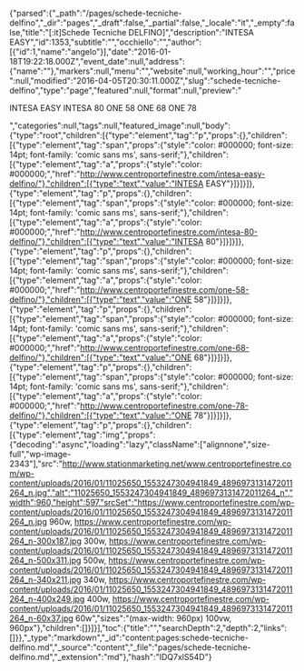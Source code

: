 {"parsed":{"_path":"/pages/schede-tecniche-delfino","_dir":"pages","_draft":false,"_partial":false,"_locale":"it","_empty":false,"title":"[:it]Schede Tecniche DELFINO]","description":"INTESA EASY","id":1353,"subtitle":"","occhiello":"","author":[{"id":1,"name":"angelo"}],"date":"2016-01-18T19:22:18.000Z","event_date":null,"address":{"name":""},"markers":null,"menu":"","website":null,"working_hour":"","price":null,"modified":"2016-04-05T20:30:11.000Z","slug":"schede-tecniche-delfino","type":"page","featured":null,"format":null,"preview":"<p>INTESA EASY INTESA 80 ONE 58 ONE 68 ONE 78</p> ","categories":null,"tags":null,"featured_image":null,"body":{"type":"root","children":[{"type":"element","tag":"p","props":{},"children":[{"type":"element","tag":"span","props":{"style":"color: #000000; font-size: 14pt; font-family: 'comic sans ms', sans-serif;"},"children":[{"type":"element","tag":"a","props":{"style":"color: #000000;","href":"http://www.centroportefinestre.com/intesa-easy-delfino/"},"children":[{"type":"text","value":"INTESA EASY"}]}]}]},{"type":"element","tag":"p","props":{},"children":[{"type":"element","tag":"span","props":{"style":"color: #000000; font-size: 14pt; font-family: 'comic sans ms', sans-serif;"},"children":[{"type":"element","tag":"a","props":{"style":"color: #000000;","href":"http://www.centroportefinestre.com/intesa-80-delfino/"},"children":[{"type":"text","value":"INTESA 80"}]}]}]},{"type":"element","tag":"p","props":{},"children":[{"type":"element","tag":"span","props":{"style":"color: #000000; font-size: 14pt; font-family: 'comic sans ms', sans-serif;"},"children":[{"type":"element","tag":"a","props":{"style":"color: #000000;","href":"http://www.centroportefinestre.com/one-58-delfino/"},"children":[{"type":"text","value":"ONE 58"}]}]}]},{"type":"element","tag":"p","props":{},"children":[{"type":"element","tag":"span","props":{"style":"color: #000000; font-size: 14pt; font-family: 'comic sans ms', sans-serif;"},"children":[{"type":"element","tag":"a","props":{"style":"color: #000000;","href":"http://www.centroportefinestre.com/one-68-delfino/"},"children":[{"type":"text","value":"ONE 68"}]}]}]},{"type":"element","tag":"p","props":{},"children":[{"type":"element","tag":"span","props":{"style":"color: #000000; font-size: 14pt; font-family: 'comic sans ms', sans-serif;"},"children":[{"type":"element","tag":"a","props":{"style":"color: #000000;","href":"http://www.centroportefinestre.com/one-78-delfino/"},"children":[{"type":"text","value":"ONE 78"}]}]}]},{"type":"element","tag":"p","props":{},"children":[{"type":"element","tag":"img","props":{"decoding":"async","loading":"lazy","className":["alignnone","size-full","wp-image-2343"],"src":"http://www.stationmarketing.net/www.centroportefinestre.com/wp-content/uploads/2016/01/11025650_1553247304941849_4896973131472011264_n.jpg","alt":"11025650_1553247304941849_4896973131472011264_n","width":960,"height":597,"srcSet":"https://www.centroportefinestre.com/wp-content/uploads/2016/01/11025650_1553247304941849_4896973131472011264_n.jpg 960w, https://www.centroportefinestre.com/wp-content/uploads/2016/01/11025650_1553247304941849_4896973131472011264_n-300x187.jpg 300w, https://www.centroportefinestre.com/wp-content/uploads/2016/01/11025650_1553247304941849_4896973131472011264_n-500x311.jpg 500w, https://www.centroportefinestre.com/wp-content/uploads/2016/01/11025650_1553247304941849_4896973131472011264_n-340x211.jpg 340w, https://www.centroportefinestre.com/wp-content/uploads/2016/01/11025650_1553247304941849_4896973131472011264_n-400x249.jpg 400w, https://www.centroportefinestre.com/wp-content/uploads/2016/01/11025650_1553247304941849_4896973131472011264_n-60x37.jpg 60w","sizes":"(max-width: 960px) 100vw, 960px"},"children":[]}]}],"toc":{"title":"","searchDepth":2,"depth":2,"links":[]}},"_type":"markdown","_id":"content:pages:schede-tecniche-delfino.md","_source":"content","_file":"pages/schede-tecniche-delfino.md","_extension":"md"},"hash":"IDQ7xlS54D"}